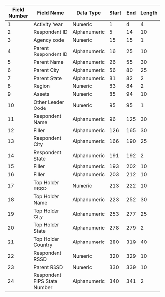 | Field Number | Field Name                   | Data Type    | Start | End | Length |
|--------------|------------------------------|--------------|-------|-----|--------|
| 1            | Activity Year                | Numeric      | 1     | 4   | 4      |
| 2            | Respondent ID                | Alphanumeric | 5     | 14  | 10     |
| 3            | Agency code                  | Numeric      | 15    | 15  | 1      |
| 4            | Parent Respondent ID         | Alphanumeric | 16    | 25  | 10     |
| 5            | Parent Name                  | Alphanumeric | 26    | 55  | 30     |
| 6            | Parent City                  | Alphanumeric | 56    | 80  | 25     |
| 7            | Parent State                 | Alphanumeric | 81    | 82  | 2      |
| 8            | Region                       | Numeric      | 83    | 84  | 2      |
| 9            | Assets                       | Numeric      | 85    | 94  | 10     |
| 10           | Other Lender Code            | Numeric      | 95    | 95  | 1      |
| 11           | Respondent Name              | Alphanumeric | 96    | 125 | 30     |
| 12           | Filler                       | Alphanumeric | 126   | 165 | 30     |
| 13           | Respondent City              | Alphanumeric | 166   | 190 | 25     |
| 14           | Respondent State             | Alphanumeric | 191   | 192 | 2      |
| 15           | Filler                       | Alphanumeric | 193   | 202 | 10     |
| 16           | Filler                       | Alphanumeric | 203   | 212 | 10     |
| 17           | Top Holder RSSD              | Numeric      | 213   | 222 | 10     |
| 18           | Top Holder Name              | Alphanumeric | 223   | 252 | 30     |
| 19           | Top Holder City              | Alphanumeric | 253   | 277 | 25     |
| 20           | Top Holder State             | Alphanumeric | 278   | 279 | 2      |
| 21           | Top Holder Country           | Alphanumeric | 280   | 319 | 40     |
| 22           | Respondent RSSD              | Numeric      | 320   | 329 | 10     |
| 23           | Parent RSSD                  | Numeric      | 330   | 339 | 10     |
| 24           | Respondent FIPS State Number | Alphanumeric | 340   | 341 | 2      |